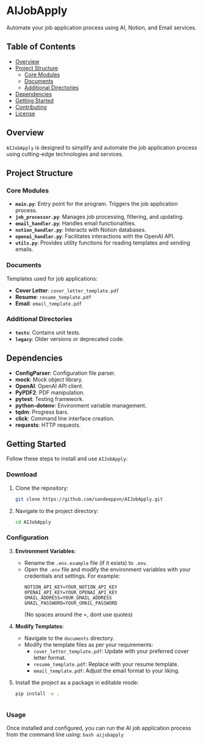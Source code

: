 # AIJobApply

Automate your job application process using AI, Notion, and Email services.

## Table of Contents

- [Overview](#overview)
- [Project Structure](#project-structure)
  - [Core Modules](#core-modules)
  - [Documents](#documents)
  - [Additional Directories](#additional-directories)
- [Dependencies](#dependencies)
- [Getting Started](#getting-started)
- [Contributing](#contributing)
- [License](#license)

## Overview

`AIJobApply` is designed to simplify and automate the job application process using cutting-edge technologies and services.

## Project Structure

### Core Modules

- **`main.py`**: Entry point for the program. Triggers the job application process.
- **`job_processor.py`**: Manages job processing, filtering, and updating.
- **`email_handler.py`**: Handles email functionalities.
- **`notion_handler.py`**: Interacts with Notion databases.
- **`openai_handler.py`**: Facilitates interactions with the OpenAI API.
- **`utils.py`**: Provides utility functions for reading templates and sending emails.

### Documents

Templates used for job applications:

- **Cover Letter**: `cover_letter_template.pdf`
- **Resume**: `resume_template.pdf`
- **Email**: `email_template.pdf`

### Additional Directories

- **`tests`**: Contains unit tests.
- **`legacy`**: Older versions or deprecated code.

## Dependencies

- **ConfigParser**: Configuration file parser.
- **mock**: Mock object library.
- **OpenAI**: OpenAI API client.
- **PyPDF2**: PDF manipulation.
- **pytest**: Testing framework.
- **python-dotenv**: Environment variable management.
- **tqdm**: Progress bars.
- **click**: Command line interface creation.
- **requests**: HTTP requests.

## Getting Started

Follow these steps to install and use `AIJobApply`:

### Download

1. Clone the repository:
    ```bash
    git clone https://github.com/sandeeppvn/AIJobApply.git
    ```
2. Navigate to the project directory:
    ```bash
    cd AIJobApply
    ```

### Configuration

3. **Environment Variables**:
    - Rename the `.env.example` file (if it exists) to `.env`.
    - Open the `.env` file and modify the environment variables with your credentials and settings. For example:
        ```env
        NOTION_API_KEY=YOUR_NOTION_API_KEY
        OPENAI_API_KEY=YOUR_OPENAI_API_KEY
        GMAIL_ADDRESS=YOUR_GMAIL_ADDRESS
        GMAIL_PASSWORD=YOUR_GMAIL_PASSWORD
        ```
        (No spaces around the =, dont use quotes)
4. **Modify Templates**:
    - Navigate to the `documents` directory.
    - Modify the template files as per your requirements:
        - `cover_letter_template.pdf`: Update with your preferred cover letter format.
        - `resume_template.pdf`: Replace with your resume template.
        - `email_template.pdf`: Adjust the email format to your liking.


    
5. Install the project as a package in editable mode:
    ```bash
    pip install -e .
    ```
    
    ```

### Usage

Once installed and configured, you can run the AI job application process from the command line using:
    ```bash
    aijobapply
    ```

